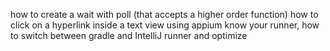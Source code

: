 how to create a wait with poll (that accepts a higher order function)
how to click on a hyperlink inside a text view using appium
know your runner, how to switch between gradle and IntelliJ runner and optimize